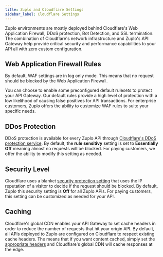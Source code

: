 ```yaml
---
title: Zuplo and Cloudflare Settings
sidebar_label: Cloudflare Settings
---
```


Zuplo environments are mostly deployed behind Cloudflare's Web Application
Firewall, DDoS protection, Bot Detection, and SSL termination. The combination
of Cloudflare's network infrastructure and Zuplo's API Gateway help provide
critical security and performance capabilities to your API all with zero custom
configuration.

## Web Application Firewall Rules

By default, WAF settings are in log only mode. This means that no request should
be blocked by the Web Application Firewall.

You can choose to enable some preconfigured default rulesets to protect your API
Gateway. Our default rules provide a high level of protection with a low
likelihood of causing false positives for API transactions. For enterprise
customers, Zuplo offers the ability to customize WAF rules to suite your
specific needs.

## DDos Protection

DDoS protection is available for every Zuplo API through
[Cloudflare's DDoS protection service](https://support.cloudflare.com/hc/en-us/articles/200172676-Understanding-Cloudflare-DDoS-protection).
By default, the **rule sensitivy** setting is set to **Essentially Off** meaning
almost no requests will be blocked. For paying customers, we offer the ability
to modify this setting as needed.

## Security Level

Cloudflare uses a blanket
[security protection setting](https://support.cloudflare.com/hc/en-us/articles/200170056-Understanding-the-Cloudflare-Security-Level)
that uses the IP reputation of a visitor to decide if the request should be
blocked. By default, Zuplo this security setting is **Off** for all Zuplo APIs.
For paying customers, this setting can be customized as needed for your API.

## Caching

Cloudflare's global CDN enables your API Gateway to set cache headers in order
to reduce the number of requests that hit your origin API. By default, all APIs
deployed to Zuplo are configured on Cloudflare to respect existing cache
headers. The means that if you want content cached, simply set the
[appropriate headers](https://developers.cloudflare.com/cache/about/cache-control/)
and Cloudflare's global CDN will cache responses at the edge.
